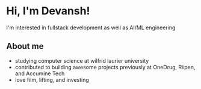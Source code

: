 # **Hi, I'm Devansh!**
I'm interested in fullstack development as well as AI/ML engineering 

## About me 
- studying computer science at wilfrid laurier university 
- contributed to building awesome projects previously at OneDrug, Riipen, and Accumine Tech
- love film, lifting, and investing
